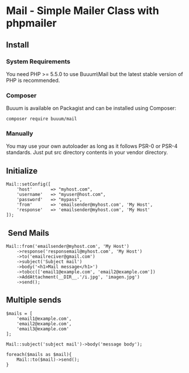 Mail - Simple Mailer Class with phpmailer
=========================================

## Install

### System Requirements

You need PHP >= 5.5.0 to use Buuum\Mail but the latest stable version of PHP is recommended.

### Composer

Buuum is available on Packagist and can be installed using Composer:

```
composer require buuum/mail
```

### Manually

You may use your own autoloader as long as it follows PSR-0 or PSR-4 standards. Just put src directory contents in your vendor directory.

## Initialize

```
Mail::setConfig([
    'host'       => "myhost.com",
    'username'   => "myuser@host.com",
    'password'   => "mypass",
    'from'       => 'emailsender@myhost.com', 'My Host',
    'response'   => 'emailsender@myhost.com', 'My Host'
]);
```

##  Send Mails
```
Mail::from('emailsender@myhost.com', 'My Host')
    ->response('responsemail@myhost.com', 'My Host')
    ->to('emailreciver@gmail.com')
    ->subject('Subject mail')
    ->body('<h1>Mail message</h1>')
    ->tobcc(['email1@example.com', 'email2@example.com'])
    ->AddAttachment(__DIR__.'/i.jpg', 'imagen.jpg')
    ->send();
```

## Multiple sends

```
$mails = [
    'email1@example.com',
    'email2@example.com',
    'email3@example.com'
];

Mail::subject('subject mail')->body('message body');

foreach($mails as $mail){
    Mail::to($mail)->send();
}
```